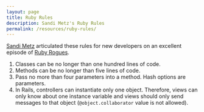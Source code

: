 ```yaml
---
layout: page
title: Ruby Rules
description: Sandi Metz's Ruby Rules
permalink: /resources/ruby-rules/
---
```


[Sandi Metz](http://www.sandimetz.com/) articulated these rules for new
developers on an excellent episode of [Ruby Rogues](http://rubyrogues.com/). 

1. Classes can be no longer than one hundred lines of code.
2. Methods can be no longer than five lines of code.
3. Pass no more than four parameters into a method. Hash options are parameters.
4. In Rails, controllers can instantiate only one object. Therefore, views can only know about one instance variable and views should only send messages to that object (`@object.collaborator` value is not allowed).
